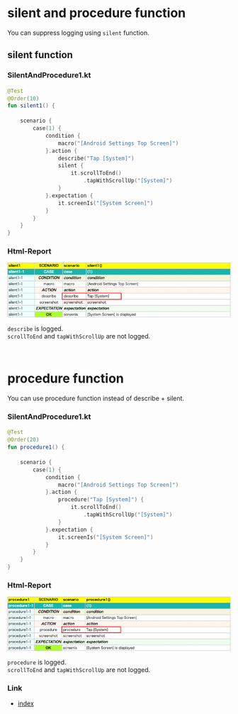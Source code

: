 # silent and procedure function

You can suppress logging using `silent` function.

## silent function

### SilentAndProcedure1.kt

```kotlin
@Test
@Order(10)
fun silent1() {

    scenario {
        case(1) {
            condition {
                macro("[Android Settings Top Screen]")
            }.action {
                describe("Tap [System]")
                silent {
                    it.scrollToEnd()
                        .tapWithScrollUp("[System]")
                }
            }.expectation {
                it.screenIs("[System Screen]")
            }
        }
    }
}
```

### Html-Report

![](../../_images/silent_and_procedure_1.png)

`describe` is logged.<br>
`scrollToEnd` and `tapWithScrollUp` are not logged.

<br>

# procedure function

You can use procedure function instead of describe + silent.

### SilentAndProcedure1.kt

```kotlin
@Test
@Order(20)
fun procedure1() {

    scenario {
        case(1) {
            condition {
                macro("[Android Settings Top Screen]")
            }.action {
                procedure("Tap [System]") {
                    it.scrollToEnd()
                        .tapWithScrollUp("[System]")
                }
            }.expectation {
                it.screenIs("[System Screen]")
            }
        }
    }
}
```

### Html-Report

![](../../_images/silent_and_procedure_2.png )

`procedure` is logged.<br>
`scrollToEnd` and `tapWithScrollUp` are not logged.

### Link

- [index](../../../index.md)
